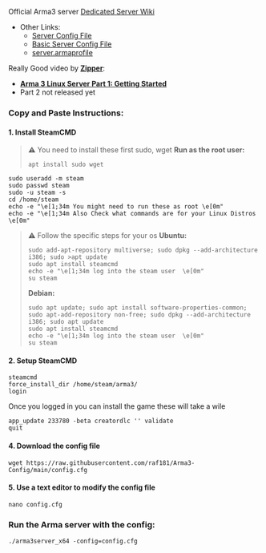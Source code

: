 Official Arma3 server [Dedicated Server Wiki](https://community.bistudio.com/wiki/Arma_3:_Dedicated_Server?useskin=darkvector)
- Other Links: 
	- [Server Config File](https://community.bistudio.com/wiki/Arma_3:_Server_Config_File)
	- [Basic Server Config File](https://community.bistudio.com/wiki/Arma_3:_Basic_Server_Config_File)
	- [server.armaprofile](https://community.bistudio.com/wiki/server.armaprofile)

Really Good video by [**Zipper**](https://www.youtube.com/@_Zipper_):
- **[Arma 3 Linux Server Part 1: Getting Started](https://www.youtube.com/watch?v=iq-s9xXTEMs)**
- Part 2 not released yet 


### Copy and Paste  Instructions:

#### 1. Install SteamCMD
>⚠️ You need to install these first
> sudo, wget
> **Run as the root user:**
> ```shell
> apt install sudo wget
> ```

```shell
sudo useradd -m steam
sudo passwd steam
sudo -u steam -s
cd /home/steam
echo -e "\e[1;34m You might need to run these as root \e[0m"
echo -e "\e[1;34m Also Check what commands are for your Linux Distros \e[0m"
```

>⚠️ Follow the specific steps for your os
>**Ubuntu:**
>```Shell
>sudo add-apt-repository multiverse; sudo dpkg --add-architecture i386; sudo >apt update
>sudo apt install steamcmd
>echo -e "\e[1;34m log into the steam user  \e[0m"
>su steam
>```
>**Debian:**
>```Shell
>sudo apt update; sudo apt install software-properties-common; sudo apt-add-repository non-free; sudo dpkg --add-architecture i386; sudo apt update
>sudo apt install steamcmd
>echo -e "\e[1;34m log into the steam user  \e[0m"
>su steam
>```

#### 2. Setup SteamCMD
```Shell
steamcmd
force_install_dir /home/steam/arma3/
login
```

Once you logged in you can install the game these will take a wile
```Shell
app_update 233780 -beta creatordlc '' validate
quit
```

#### 4. Download the config file
```Shell
wget https://raw.githubusercontent.com/raf181/Arma3-Config/main/config.cfg
```

#### 5. Use a text editor to modify the config file
```Shell
nano config.cfg
```
### Run the Arma server with the config:
```shell
./arma3server_x64 -config=config.cfg
```

